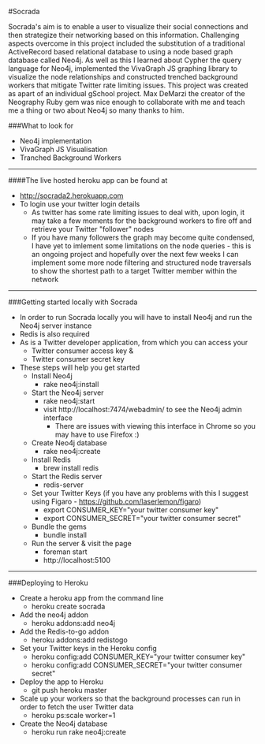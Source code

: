 #Socrada

Socrada's aim is to enable a user to visualize their social connections and then strategize their networking based on this information. Challenging aspects overcome in this project included the substitution of a traditional ActiveRecord based relational database to using a node based graph database called Neo4j. As well as this I learned about Cypher the query language for Neo4j, implemented the VivaGraph JS graphing library to visualize the node relationships and constructed trenched background workers that mitigate Twitter rate limiting issues. This project was created as apart of an individual gSchool project. Max DeMarzi the creator of the Neography Ruby gem was nice enough to collaborate with me and teach me a thing or two about Neo4j so many thanks to him.

###What to look for
* Neo4j implementation
* VivaGraph JS Visualisation
* Tranched Background Workers

****

####The live hosted heroku app can be found at
* http://socrada2.herokuapp.com
* To login use your twitter login details
  * As twitter has some rate limiting issues to deal with, upon login, it may take a few moments for the background workers to fire off and retrieve your Twitter "follower" nodes
  * If you have many followers the graph may become quite condensed, I have yet to imlement some limitations on the node queries - this is an ongoing project and hopefully over the next few weeks I can implement some more node filtering and structured node traversals to show the shortest path to a target Twitter member within the network

****

###Getting started locally with Socrada
* In order to run Socrada locally you will have to install Neo4j and run the Neo4j server instance
* Redis is also required
* As is a Twitter developer application, from which you can access your
  * Twitter consumer access key &
  * Twitter consumer secret key
* These steps will help you get started
  * Install Neo4j
    * rake neo4j:install
  * Start the Neo4j server
    * rake neo4j:start
    * visit http://localhost:7474/webadmin/ to see the Neo4j admin interface
      * There are issues with viewing this interface in Chrome so you may have to use Firefox :)
  * Create Neo4j database
    * rake neo4j:create
  * Install Redis
    * brew install redis
  * Start the Redis server
    * redis-server
  * Set your Twitter Keys (if you have any problems with this I suggest using Figaro - https://github.com/laserlemon/figaro)
    * export CONSUMER_KEY="your twitter consumer key"
    * export CONSUMER_SECRET="your twitter consumer secret"
  * Bundle the gems
    * bundle install
  * Run the server & visit the page
    * foreman start
    * http://localhost:5100

****

###Deploying to Heroku
  * Create a heroku app from the command line
    * heroku create socrada
  * Add the neo4j addon
    * heroku addons:add neo4j
  * Add the Redis-to-go addon
    * heroku addons:add redistogo
  * Set your Twitter keys in the Heroku config
    * heroku config:add CONSUMER_KEY="your twitter consumer key"
    * heroku config:add CONSUMER_SECRET="your twitter consumer secret"
  * Deploy the app to Heroku
    * git push heroku master
  * Scale up your workers so that the background processes can run in order to fetch the user Twitter data
    * heroku ps:scale worker=1
  * Create the Neo4j database
    * heroku run rake neo4j:create